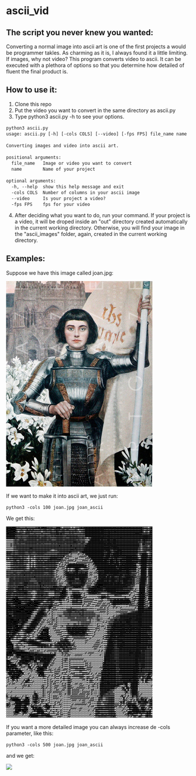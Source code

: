 # ascii_vid
## The script you never knew you wanted:

Converting a normal image into ascii art is one of the first projects a would be programmer takles. As charming as it is, I always found it a little limiting. If images, why not video? This program converts video to ascii. It can be executed with a plethora of options so that you determine how detailed of fluent the final product is. 

## How to use it:

1. Clone this repo
2. Put the video you want to convert in the same directory as ascii.py
3. Type python3 ascii.py -h to see your options.
```
python3 ascii.py
usage: ascii.py [-h] [-cols COLS] [--video] [-fps FPS] file_name name

Converting images and video into ascii art.

positional arguments:
  file_name   Image or video you want to convert
  name        Name of your project

optional arguments:
  -h, --help  show this help message and exit
  -cols COLS  Number of columns in your ascii image
  --video     Is your project a video?
  -fps FPS    fps for your video
```
4. After deciding what you want to do, run your command. If your project is a video, it will be droped inside an "out" directory created automatically in the current working directory. Otherwise, you will find your image in the "ascii_images" folder, again, created in the current working directory.

## Examples:

Suppose we have this image called joan.jpg:



<img src="https://github.com/drpedrazas/ascii_vid/blob/master/joan.jpg" width="400">



If we want to make it into ascii art, we just run:

```
python3 -cols 100 joan.jpg joan_ascii
```
We get this:

<img src="https://github.com/drpedrazas/ascii_vid/blob/master/Examples/joan_ascii_100.jpeg" width="400">

If you want a more detailed image you can always increase de -cols parameter, like this:

```
python3 -cols 500 joan.jpg joan_ascii
```

and we get:

<img src="https://github.com/drpedrazas/ascii_vid/blob/master/Examples/joan_ascii_500.jpeg" width="400">

